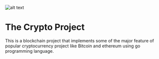 ![alt text](https://github.com/thedhejavu/the-crypto-project/public/default.png)
# The Crypto Project
This is a blockchain project that implements some of the major feature of popular cryptocurrency project like Bitcoin and ethereum using go programming language.


